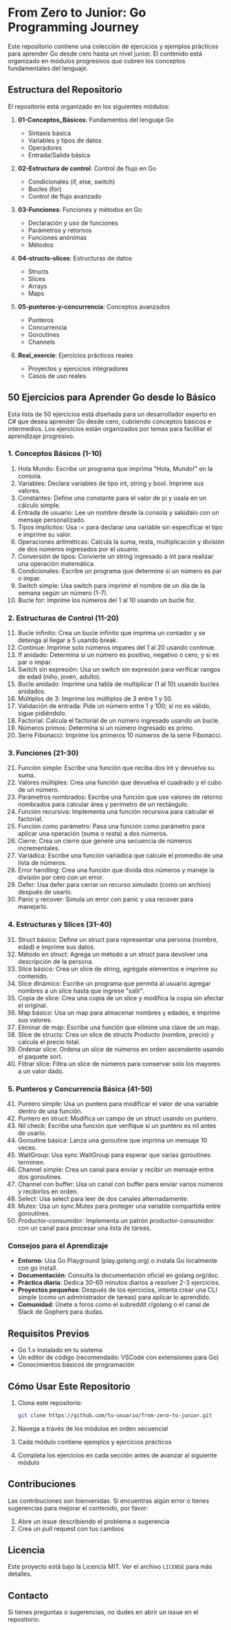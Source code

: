 # From Zero to Junior: Go Programming Journey

Este repositorio contiene una colección de ejercicios y ejemplos prácticos para aprender Go desde cero hasta un nivel junior. El contenido está organizado en módulos progresivos que cubren los conceptos fundamentales del lenguaje.

## Estructura del Repositorio

El repositorio está organizado en los siguientes módulos:

1. **01-Conceptos_Básicos**: Fundamentos del lenguaje Go
   - Sintaxis básica
   - Variables y tipos de datos
   - Operadores
   - Entrada/Salida básica

2. **02-Estructura de control**: Control de flujo en Go
   - Condicionales (if, else, switch)
   - Bucles (for)
   - Control de flujo avanzado

3. **03-Funciones**: Funciones y métodos en Go
   - Declaración y uso de funciones
   - Parámetros y retornos
   - Funciones anónimas
   - Métodos

4. **04-structs-slices**: Estructuras de datos
   - Structs
   - Slices
   - Arrays
   - Maps

5. **05-punteros-y-concurrencia**: Conceptos avanzados
   - Punteros
   - Concurrencia
   - Goroutines
   - Channels

6. **Real_exercie**: Ejercicios prácticos reales
   - Proyectos y ejercicios integradores
   - Casos de uso reales

## 50 Ejercicios para Aprender Go desde lo Básico

Esta lista de 50 ejercicios está diseñada para un desarrollador experto en C# que desea aprender Go desde cero, cubriendo conceptos básicos e intermedios. Los ejercicios están organizados por temas para facilitar el aprendizaje progresivo.

### 1. Conceptos Básicos (1-10)

1. Hola Mundo: Escribe un programa que imprima "Hola, Mundo!" en la consola.
2. Variables: Declara variables de tipo int, string y bool. Imprime sus valores.
3. Constantes: Define una constante para el valor de pi y úsala en un cálculo simple.
4. Entrada de usuario: Lee un nombre desde la consola y salúdalo con un mensaje personalizado.
5. Tipos implícitos: Usa := para declarar una variable sin especificar el tipo e imprime su valor.
6. Operaciones aritméticas: Calcula la suma, resta, multiplicación y división de dos números ingresados por el usuario.
7. Conversión de tipos: Convierte un string ingresado a int para realizar una operación matemática.
8. Condicionales: Escribe un programa que determine si un número es par o impar.
9. Switch simple: Usa switch para imprimir el nombre de un día de la semana según un número (1-7).
10. Bucle for: Imprime los números del 1 al 10 usando un bucle for.

### 2. Estructuras de Control (11-20)

11. Bucle infinito: Crea un bucle infinito que imprima un contador y se detenga al llegar a 5 usando break.
12. Continue: Imprime solo números impares del 1 al 20 usando continue.
13. If anidado: Determina si un número es positivo, negativo o cero, y si es par o impar.
14. Switch sin expresión: Usa un switch sin expresión para verificar rangos de edad (niño, joven, adulto).
15. Bucle anidado: Imprime una tabla de multiplicar (1 al 10) usando bucles anidados.
16. Múltiplos de 3: Imprime los múltiplos de 3 entre 1 y 50.
17. Validación de entrada: Pide un número entre 1 y 100; si no es válido, sigue pidiéndolo.
18. Factorial: Calcula el factorial de un número ingresado usando un bucle.
19. Números primos: Determina si un número ingresado es primo.
20. Serie Fibonacci: Imprime los primeros 10 números de la serie Fibonacci.

### 3. Funciones (21-30)

21. Función simple: Escribe una función que reciba dos int y devuelva su suma.
22. Valores múltiples: Crea una función que devuelva el cuadrado y el cubo de un número.
23. Parámetros nombrados: Escribe una función que use valores de retorno nombrados para calcular área y perímetro de un rectángulo.
24. Función recursiva: Implementa una función recursiva para calcular el factorial.
25. Función como parámetro: Pasa una función como parámetro para aplicar una operación (suma o resta) a dos números.
26. Cierre: Crea un cierre que genere una secuencia de números incrementales.
27. Variádica: Escribe una función variádica que calcule el promedio de una lista de números.
28. Error handling: Crea una función que divida dos números y maneje la división por cero con un error.
29. Defer: Usa defer para cerrar un recurso simulado (como un archivo) después de usarlo.
30. Panic y recover: Simula un error con panic y usa recover para manejarlo.

### 4. Estructuras y Slices (31-40)

31. Struct básico: Define un struct para representar una persona (nombre, edad) e imprime sus datos.
32. Método en struct: Agrega un método a un struct para devolver una descripción de la persona.
33. Slice básico: Crea un slice de string, agrégale elementos e imprime su contenido.
34. Slice dinámico: Escribe un programa que permita al usuario agregar nombres a un slice hasta que ingrese "salir".
35. Copia de slice: Crea una copia de un slice y modifica la copia sin afectar el original.
36. Map básico: Usa un map para almacenar nombres y edades, e imprime sus valores.
37. Eliminar de map: Escribe una función que elimine una clave de un map.
38. Slice de structs: Crea un slice de structs Producto (nombre, precio) y calcula el precio total.
39. Ordenar slice: Ordena un slice de números en orden ascendente usando el paquete sort.
40. Filtrar slice: Filtra un slice de números para conservar solo los mayores a un valor dado.

### 5. Punteros y Concurrencia Básica (41-50)

41. Puntero simple: Usa un puntero para modificar el valor de una variable dentro de una función.
42. Puntero en struct: Modifica un campo de un struct usando un puntero.
43. Nil check: Escribe una función que verifique si un puntero es nil antes de usarlo.
44. Goroutine básica: Lanza una goroutine que imprima un mensaje 10 veces.
45. WaitGroup: Usa sync.WaitGroup para esperar que varias goroutines terminen.
46. Channel simple: Crea un canal para enviar y recibir un mensaje entre dos goroutines.
47. Channel con buffer: Usa un canal con buffer para enviar varios números y recibirlos en orden.
48. Select: Usa select para leer de dos canales alternadamente.
49. Mutex: Usa un sync.Mutex para proteger una variable compartida entre goroutines.
50. Productor-consumidor: Implementa un patrón productor-consumidor con un canal para procesar una lista de tareas.

### Consejos para el Aprendizaje

- **Entorno**: Usa Go Playground (play.golang.org) o instala Go localmente con go install.
- **Documentación**: Consulta la documentación oficial en golang.org/doc.
- **Práctica diaria**: Dedica 30-60 minutos diarios a resolver 2-3 ejercicios.
- **Proyectos pequeños**: Después de los ejercicios, intenta crear una CLI simple (como un administrador de tareas) para aplicar lo aprendido.
- **Comunidad**: Únete a foros como el subreddit r/golang o el canal de Slack de Gophers para dudas.

## Requisitos Previos

- Go 1.x instalado en tu sistema
- Un editor de código (recomendado: VSCode con extensiones para Go)
- Conocimientos básicos de programación

## Cómo Usar Este Repositorio

1. Clona este repositorio:
   ```bash
   git clone https://github.com/tu-usuario/from-zero-to-junior.git
   ```

2. Navega a través de los módulos en orden secuencial
3. Cada módulo contiene ejemplos y ejercicios prácticos
4. Completa los ejercicios en cada sección antes de avanzar al siguiente módulo

## Contribuciones

Las contribuciones son bienvenidas. Si encuentras algún error o tienes sugerencias para mejorar el contenido, por favor:

1. Abre un issue describiendo el problema o sugerencia
2. Crea un pull request con tus cambios

## Licencia

Este proyecto está bajo la Licencia MIT. Ver el archivo `LICENSE` para más detalles.

## Contacto

Si tienes preguntas o sugerencias, no dudes en abrir un issue en el repositorio. 